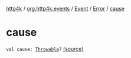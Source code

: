 [http4k](../../../index.md) / [org.http4k.events](../../index.md) / [Event](../index.md) / [Error](index.md) / [cause](./cause.md)

# cause

`val cause: `[`Throwable`](https://kotlinlang.org/api/latest/jvm/stdlib/kotlin/-throwable/index.html)`?` [(source)](https://github.com/http4k/http4k/blob/master/http4k-core/src/main/kotlin/org/http4k/events/events.kt#L10)